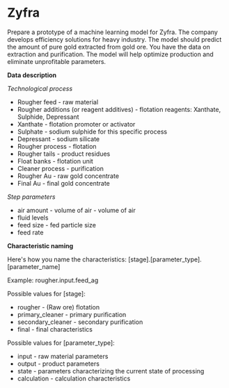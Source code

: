 # Zyfra

Prepare a prototype of a machine learning model for Zyfra. The company develops efficiency solutions for heavy industry. The model should predict the amount of pure gold extracted from gold ore. You have the data on extraction and purification. The model will help optimize production and eliminate unprofitable parameters.

**Data description**

*Technological process*
* Rougher feed - raw material
* Rougher additions (or reagent additives) - flotation reagents: Xanthate, Sulphide, Depressant
* Xanthate - flotation promoter or activator
* Sulphate - sodium sulphide for this specific process
* Depressant - sodium silicate
* Rougher process - flotation
* Rougher tails - product residues
* Float banks - flotation unit
* Cleaner process - purification
* Rougher Au - raw gold concentrate
* Final Au - final gold concentrate

*Step parameters*
* air amount - volume of air - volume of air
* fluid levels
* feed size - fed particle size
* feed rate

**Characteristic naming**

Here's how you name the characteristics:
[stage].[parameter_type].[parameter_name]

Example: rougher.input.feed_ag


Possible values for [stage]:

* rougher - (Raw ore) flotation
* primary_cleaner - primary purification
* secondary_cleaner - secondary purification
* final - final characteristics

Possible values for [parameter_type]:

* input - raw material parameters
* output - product parameters
* state - parameters characterizing the current state of processing
* calculation - calculation characteristics
